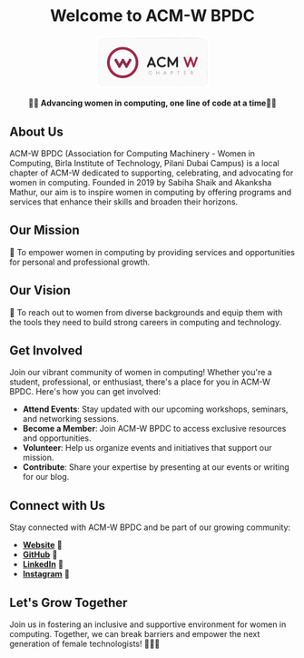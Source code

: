 

**<h1 align="center">Welcome to ACM-W BPDC</h1>**
<p align="center">
  <a href="https://www.acm.org/women">
    <img src="https://github.com/acmw-bpdc/.github/raw/main/assets/acmwlogo.png" alt="ACM-W Logo" width="200"/>
  </a>
</p>


**<p align="center">👩‍💻 Advancing women in computing, one line of code at a time👩‍💼</p>**


## About Us
ACM-W BPDC (Association for Computing Machinery - Women in Computing, Birla Institute of Technology, Pilani Dubai Campus) is a local chapter of ACM-W dedicated to supporting, celebrating, and advocating for women in computing. Founded in 2019 by Sabiha Shaik and Akanksha Mathur, our aim is to inspire women in computing by offering programs and services that enhance their skills and broaden their horizons.

## Our Mission

🌟 To empower women in computing by providing services and opportunities for personal and professional growth.

## Our Vision

🚀 To reach out to women from diverse backgrounds and equip them with the tools they need to build strong careers in computing and technology.

## Get Involved

Join our vibrant community of women in computing! Whether you're a student, professional, or enthusiast, there's a place for you in ACM-W BPDC. Here's how you can get involved:

- **Attend Events**: Stay updated with our upcoming workshops, seminars, and networking sessions.
- **Become a Member**: Join ACM-W BPDC to access exclusive resources and opportunities.
- **Volunteer**: Help us organize events and initiatives that support our mission.
- **Contribute**: Share your expertise by presenting at our events or writing for our blog.

## Connect with Us

Stay connected with ACM-W BPDC and be part of our growing community:

- [**Website**](https://www.acmbpdc.org/w) 🔗
- [**GitHub**](https://github.com/acmw-bpdc) 🐙
- [**LinkedIn**](https://ae.linkedin.com/company/acmw-bpdc) 💼
- [**Instagram**](https://www.instagram.com/acmw.bpdc/) 📱


## Let's Grow Together

Join us in fostering an inclusive and supportive environment for women in computing. Together, we can break barriers and empower the next generation of female technologists! 💪👩‍💻
